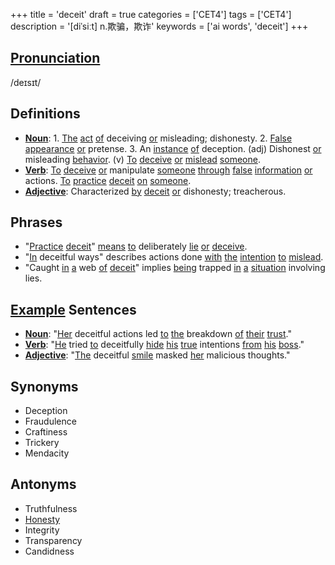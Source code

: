 +++
title = 'deceit'
draft = true
categories = ['CET4']
tags = ['CET4']
description = '[diˈsiːt] n.欺骗，欺诈'
keywords = ['ai words', 'deceit']
+++

## [Pronunciation](/post/pronunciation/)
/deɪsɪt/

## Definitions
- **[Noun](/post/noun/)**: 1. [The](/post/the/) [act](/post/act/) [of](/post/of/) deceiving [or](/post/or/) misleading; dishonesty. 2. [False](/post/false/) [appearance](/post/appearance/) [or](/post/or/) pretense. 3. An [instance](/post/instance/) [of](/post/of/) deception. (adj) Dishonest [or](/post/or/) misleading [behavior](/post/behavior/). (v) [To](/post/to/) [deceive](/post/deceive/) [or](/post/or/) [mislead](/post/mislead/) [someone](/post/someone/).
- **[Verb](/post/verb/)**: [To](/post/to/) [deceive](/post/deceive/) [or](/post/or/) manipulate [someone](/post/someone/) [through](/post/through/) [false](/post/false/) [information](/post/information/) [or](/post/or/) actions. [To](/post/to/) [practice](/post/practice/) [deceit](/post/deceit/) [on](/post/on/) [someone](/post/someone/).
- **[Adjective](/post/adjective/)**: Characterized [by](/post/by/) [deceit](/post/deceit/) [or](/post/or/) dishonesty; treacherous.

## Phrases
- "[Practice](/post/practice/) [deceit](/post/deceit/)" [means](/post/means/) [to](/post/to/) deliberately [lie](/post/lie/) [or](/post/or/) [deceive](/post/deceive/).
- "[In](/post/in/) deceitful ways" describes actions done [with](/post/with/) [the](/post/the/) [intention](/post/intention/) [to](/post/to/) [mislead](/post/mislead/).
- "Caught [in](/post/in/) [a](/post/a/) web [of](/post/of/) [deceit](/post/deceit/)" implies [being](/post/being/) trapped [in](/post/in/) [a](/post/a/) [situation](/post/situation/) involving lies.

## [Example](/post/example/) Sentences
- **[Noun](/post/noun/)**: "[Her](/post/her/) deceitful actions led [to](/post/to/) [the](/post/the/) breakdown [of](/post/of/) [their](/post/their/) [trust](/post/trust/)."
- **[Verb](/post/verb/)**: "[He](/post/he/) tried [to](/post/to/) deceitfully [hide](/post/hide/) [his](/post/his/) [true](/post/true/) intentions [from](/post/from/) [his](/post/his/) [boss](/post/boss/)."
- **[Adjective](/post/adjective/)**: "[The](/post/the/) deceitful [smile](/post/smile/) masked [her](/post/her/) malicious thoughts."

## Synonyms
- Deception
- Fraudulence
- Craftiness
- Trickery
- Mendacity

## Antonyms
- Truthfulness
- [Honesty](/post/honesty/)
- Integrity
- Transparency
- Candidness
